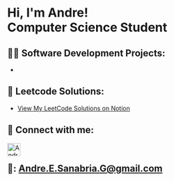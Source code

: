 <h1>Hi, I'm Andre! <br/>Computer Science Student</a></h1>

<h2>👨‍💻 Software Development Projects:</h2>

- 

<h2>🤔 Leetcode Solutions:</h2>

- [View My LeetCode Solutions on Notion](https://outstanding-existence-42c.notion.site/LeetCode-Solutions-1bce2cf3308a80ec80c4fdd0f11fcd8d)

<h2> 🤳 Connect with me:</h2>

[<img align="left" alt="AndreSanabria | LinkedIn" width="30px" src="https://upload.wikimedia.org/wikipedia/commons/e/e9/Linkedin_icon.svg" />][linkedin]

[linkedin]: www.linkedin.com/in/andre-san06
<br>
## 📧: Andre.E.Sanabria.G@gmail.com

<!--
- 🔭 I’m currently working on ...
- 🌱 I’m currently learning ...
- 👯 I’m looking to collaborate on ...
- 🤔 I’m looking for help with ...
- 💬 Ask me about ...
- 📫 How to reach me: ...
- 😄 Pronouns: ...
- ⚡ Fun fact: ...
https://www.youtube.com/watch?v=zgqfWLHNKLk&t=225s
-->
